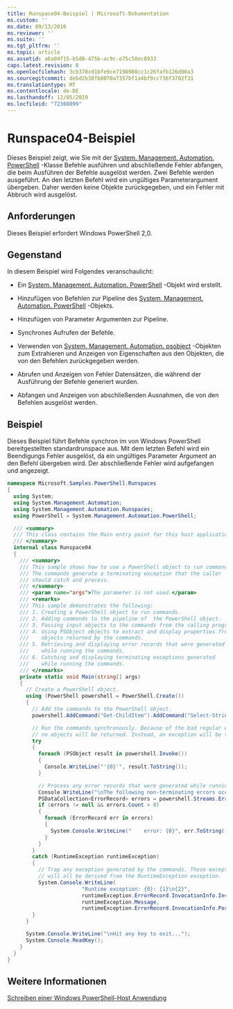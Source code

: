 ```yaml
---
title: Runspace04-Beispiel | Microsoft-Dokumentation
ms.custom: ''
ms.date: 09/13/2016
ms.reviewer: ''
ms.suite: ''
ms.tgt_pltfrm: ''
ms.topic: article
ms.assetid: a6a04f15-b5d8-475b-ac9c-e75c58ec8933
caps.latest.revision: 8
ms.openlocfilehash: 3cb370cd1bfe9ce7198980cc1c26fafb126d00a3
ms.sourcegitcommit: debd2b38fb8070a7357bf1a4bf9cc736f3702f31
ms.translationtype: MT
ms.contentlocale: de-DE
ms.lasthandoff: 12/05/2019
ms.locfileid: "72360899"
---
```

# <a name="runspace04-sample"></a>Runspace04-Beispiel

Dieses Beispiel zeigt, wie Sie mit der [System. Management. Automation. PowerShell](/dotnet/api/system.management.automation.powershell) -Klasse Befehle ausführen und abschließende Fehler abfangen, die beim Ausführen der Befehle ausgelöst werden. Zwei Befehle werden ausgeführt. An den letzten Befehl wird ein ungültiges Parameterargument übergeben. Daher werden keine Objekte zurückgegeben, und ein Fehler mit Abbruch wird ausgelöst.

## <a name="requirements"></a>Anforderungen

Dieses Beispiel erfordert Windows PowerShell 2,0.

## <a name="demonstrates"></a>Gegenstand

In diesem Beispiel wird Folgendes veranschaulicht:

- Ein [System. Management. Automation. PowerShell](/dotnet/api/system.management.automation.powershell) -Objekt wird erstellt.

- Hinzufügen von Befehlen zur Pipeline des [System. Management. Automation. PowerShell](/dotnet/api/system.management.automation.powershell) -Objekts.

- Hinzufügen von Parameter Argumenten zur Pipeline.

- Synchrones Aufrufen der Befehle.

- Verwenden von [System. Management. Automation. psobject](/dotnet/api/System.Management.Automation.PSObject) -Objekten zum Extrahieren und Anzeigen von Eigenschaften aus den Objekten, die von den Befehlen zurückgegeben werden.

- Abrufen und Anzeigen von Fehler Datensätzen, die während der Ausführung der Befehle generiert wurden.

- Abfangen und Anzeigen von abschließenden Ausnahmen, die von den Befehlen ausgelöst werden.

## <a name="example"></a>Beispiel

Dieses Beispiel führt Befehle synchron im von Windows PowerShell bereitgestellten standardrunspace aus. Mit dem letzten Befehl wird ein Beendigungs Fehler ausgelöst, da ein ungültiges Parameter Argument an den Befehl übergeben wird. Der abschließende Fehler wird aufgefangen und angezeigt.

```csharp
namespace Microsoft.Samples.PowerShell.Runspaces
{
  using System;
  using System.Management.Automation;
  using System.Management.Automation.Runspaces;
  using PowerShell = System.Management.Automation.PowerShell;

  /// <summary>
  /// This class contains the Main entry point for this host application.
  /// </summary>
  internal class Runspace04
  {
    /// <summary>
    /// This sample shows how to use a PowerShell object to run commands.
    /// The commands generate a terminating exception that the caller
    /// should catch and process.
    /// </summary>
    /// <param name="args">The parameter is not used.</param>
    /// <remarks>
    /// This sample demonstrates the following:
    /// 1. Creating a PowerShell object to run commands.
    /// 2. Adding commands to the pipeline of  the PowerShell object.
    /// 3. Passing input objects to the commands from the calling program.
    /// 4. Using PSObject objects to extract and display properties from the
    ///    objects returned by the commands.
    /// 5. Retrieving and displaying error records that were generated
    ///    while running the commands.
    /// 6. Catching and displaying terminating exceptions generated
    ///    while running the commands.
    /// </remarks>
    private static void Main(string[] args)
    {
      // Create a PowerShell object.
      using (PowerShell powershell = PowerShell.Create())
      {
        // Add the commands to the PowerShell object.
        powershell.AddCommand("Get-ChildItem").AddCommand("Select-String").AddArgument("*");

        // Run the commands synchronously. Because of the bad regular expression,
        // no objects will be returned. Instead, an exception will be thrown.
        try
        {
          foreach (PSObject result in powershell.Invoke())
          {
            Console.WriteLine("'{0}'", result.ToString());
          }

          // Process any error records that were generated while running the commands.
          Console.WriteLine("\nThe following non-terminating errors occurred:\n");
          PSDataCollection<ErrorRecord> errors = powershell.Streams.Error;
          if (errors != null && errors.Count > 0)
          {
            foreach (ErrorRecord err in errors)
            {
              System.Console.WriteLine("    error: {0}", err.ToString());
            }
          }
        }
        catch (RuntimeException runtimeException)
        {
          // Trap any exception generated by the commands. These exceptions
          // will all be derived from the RuntimeException exception.
          System.Console.WriteLine(
                        "Runtime exception: {0}: {1}\n{2}",
                        runtimeException.ErrorRecord.InvocationInfo.InvocationName,
                        runtimeException.Message,
                        runtimeException.ErrorRecord.InvocationInfo.PositionMessage);
        }
      }

      System.Console.WriteLine("\nHit any key to exit...");
      System.Console.ReadKey();
    }
  }
}
```

## <a name="see-also"></a>Weitere Informationen

[Schreiben einer Windows PowerShell-Host Anwendung](./writing-a-windows-powershell-host-application.md)